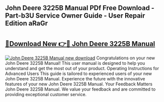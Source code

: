 ## John Deere 3225B Manual PDf Free Download - Part-b3U Service Owner Guide - User Repair Edition aRaGr

# <h2><a href="http://bc89933.oget.top/?id=John+Deere+3225B+Manual">🔗Download New 👉🔴 John Deere 3225B Manual</a></h2>

[![John Deere 3225B Manual new download](https://i.imgur.com/5g1atiW.png)](http://bc89933.oget.top/?id=John+Deere+3225B+Manual)
Congratulations on your new John Deere 3225B Manual! This user manual is designed to help you understand and get the most out of your product. Operating Instructions for Advanced Users This guide is tailored to experienced users of your new John Deere 3225B Manual. Experience the future with the innovative features of your new John Deere 3225B Manual. Your Feedback Matters John Deere 3225B Manual. We value your feedback and are committed to providing exceptional customer service.
